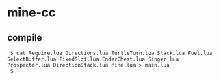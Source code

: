 # mine-cc

## compile

```shell
 $ cat Require.lua Directions.lua TurtleTurn.lua Stack.lua Fuel.lua SelectBuffer.lua FixedSlot.lua EnderChest.lua Singer.lua Prospector.lua DirectionStack.lua Mine.lua > main.lua
 $
```
